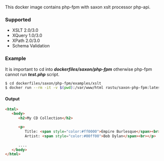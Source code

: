 This docker image contains php-fpm with saxon xslt processor php-api.

### Supported
* XSLT 2.0/3.0
* XQuery 1.0/3.0
* XPath 2.0/3.0
* Schema Validation

### Example

It is important to cd into **_dockerfiles/saxon/php-fpm_** otherwise php-fpm cannot run **_test.php_** script. 

```bash
$ cd dockerfiles/saxon/php-fpm/examples/xslt
$ docker run --rm -it -v $(pwd):/var/www/html rastu/saxon-php-fpm:latest php test.php
```

#### Output
```html
<html>
   <body>
      <h2>My CD Collection</h2>

      <p>
         Title: <span style="color:#ff0000">Empire Burlesque</span><br>
         Artist: <span style="color:#00ff00">Bob Dylan</span><br></p>
         
      ....
   </body>
</html>
```